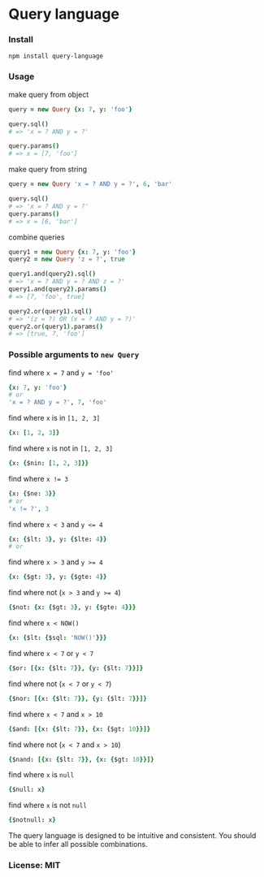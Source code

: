 # Query language

### Install

    npm install query-language

### Usage

make query from object

```coffeescript
query = new Query {x: 7, y: 'foo'}

query.sql()
# => 'x = ? AND y = ?'

query.params()
# => x = [7, 'foo']
```

make query from string

```coffeescript
query = new Query 'x = ? AND y = ?', 6, 'bar'

query.sql()
# => 'x = ? AND y = ?'
query.params()
# => x = [6, 'bar']
```

combine queries

```coffeescript
query1 = new Query {x: 7, y: 'foo'}
query2 = new Query 'z = ?', true

query1.and(query2).sql()
# => 'x = ? AND y = ? AND z = ?'
query1.and(query2).params()
# => [7, 'foo', true]

query2.or(query1).sql()
# => '(z = ?) OR (x = ? AND y = ?)'
query2.or(query1).params()
# => [true, 7, 'foo']
```

### Possible arguments to `new Query`

find where `x = 7` and `y = 'foo'`

```coffeescript
{x: 7, y: 'foo'}
# or
'x = ? AND y = ?', 7, 'foo'
```

find where `x` is in `[1, 2, 3]`

```coffeescript
{x: [1, 2, 3]}
```

find where `x` is not in `[1, 2, 3]`

```coffeescript
{x: {$nin: [1, 2, 3]}}
```

find where `x != 3`

```coffeescript
{x: {$ne: 3}}
# or
'x != ?', 3
```

find where `x < 3` and `y <= 4`

```coffeescript
{x: {$lt: 3}, y: {$lte: 4}}
# or
```

find where `x > 3` and `y >= 4`

```coffeescript
{x: {$gt: 3}, y: {$gte: 4}}
```

find where not (`x > 3` and `y >= 4`)

```coffeescript
{$not: {x: {$gt: 3}, y: {$gte: 4}}}
```

find where `x < NOW()`

```coffeescript
{x: {$lt: {$sql: 'NOW()'}}}
```

find where `x < 7` or `y < 7`

```coffeescript
{$or: [{x: {$lt: 7}}, {y: {$lt: 7}}]}
```

find where not (`x < 7` or `y < 7`)

```coffeescript
{$nor: [{x: {$lt: 7}}, {y: {$lt: 7}}]}
```

find where `x < 7` and `x > 10`

```coffeescript
{$and: [{x: {$lt: 7}}, {x: {$gt: 10}}]}
```

find where not (`x < 7` and `x > 10`)

```coffeescript
{$nand: [{x: {$lt: 7}}, {x: {$gt: 10}}]}
```

find where `x` is `null`

```coffeescript
{$null: x}
```

find where `x` is not `null`

```coffeescript
{$notnull: x}
```

The query language is designed to be intuitive and consistent.
You should be able to infer all possible combinations.

### License: MIT

